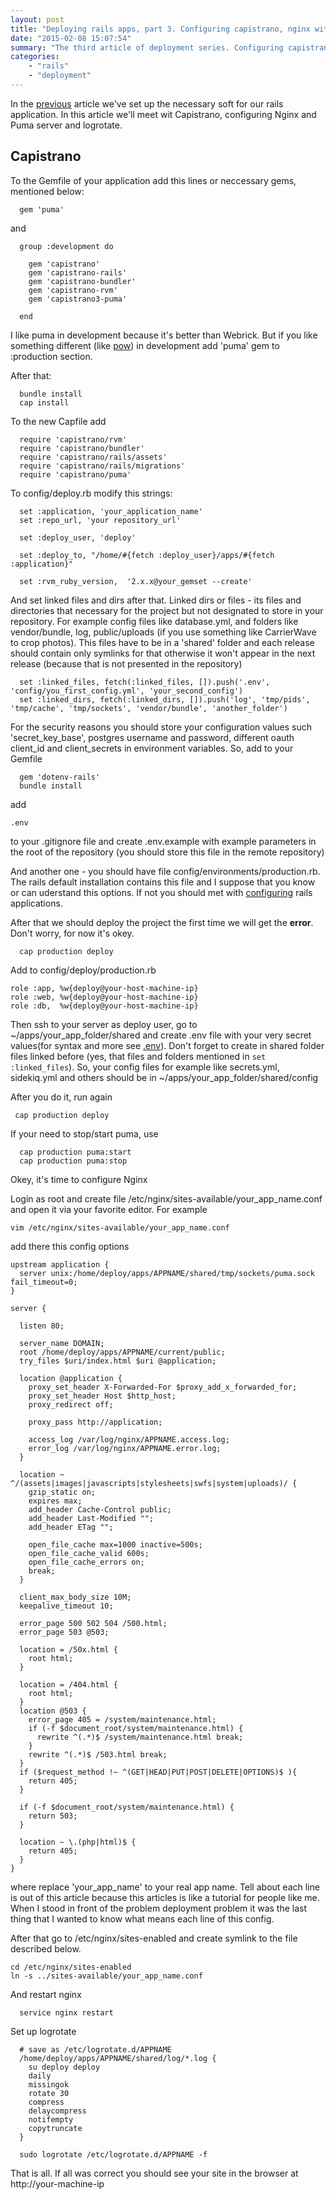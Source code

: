 ```yaml
---
layout: post
title: "Deploying rails apps, part 3. Configuring capistrano, nginx with puma"
date: "2015-02-08 15:07:54"
summary: "The third article of deployment series. Configuring capistrano, nginx  with puma"
categories:
    - "rails"
    - "deployment"
---
```


In the [previous](http://bigk.me/posts/deploying-rails-apps-part-2-setting-up-software/) article we've set up the necessary soft for our rails application. In this article we'll meet wit Capistrano, configuring Nginx and Puma server and logrotate.

## Capistrano

To the Gemfile of your application add this lines or neccessary gems, mentioned below:

```
  gem 'puma'
```
and

```
  group :development do

    gem 'capistrano'
    gem 'capistrano-rails'
    gem 'capistrano-bundler'
    gem 'capistrano-rvm'
    gem 'capistrano3-puma'

  end
```


I like puma in development because it's better than Webrick. But if you like something different (like [pow](http://pow.cx/)) in development add 'puma' gem to :production section.

After that:

```
  bundle install
  cap install
```

To the new Capfile add

```
  require 'capistrano/rvm'
  require 'capistrano/bundler'
  require 'capistrano/rails/assets'
  require 'capistrano/rails/migrations'
  require 'capistrano/puma'
```

To config/deploy.rb modify this strings:

```
  set :application, 'your_application_name'
  set :repo_url, 'your repository_url'

  set :deploy_user, 'deploy'

  set :deploy_to, "/home/#{fetch :deploy_user}/apps/#{fetch :application}"

  set :rvm_ruby_version,  '2.x.x@your_gemset --create'
```

And set linked files and dirs after that. Linked dirs or files - its files and directories that necessary for the project but not  designated to store in your repository. For example config files like database.yml, and folders like vendor/bundle, log, public/uploads (if you use something like CarrierWave to crop photos). This files have to be in a 'shared' folder and each release should contain only symlinks for that otherwise it won't appear in the next release (because that is not presented in the repository)

```
  set :linked_files, fetch(:linked_files, []).push('.env', 'config/you_first_config.yml', 'your_second_config')
  set :linked_dirs, fetch(:linked_dirs, []).push('log', 'tmp/pids', 'tmp/cache', 'tmp/sockets', 'vendor/bundle', 'another_folder')
```

For the security reasons you should store your configuration values such 'secret_key_base', postgres username and password, different oauth client_id and client_secrets in environment variables. So, add to your Gemfile

```
  gem 'dotenv-rails'
  bundle install
```

add
```
.env
```

to your .gitignore file and create .env.example with example parameters in the root of the repository (you should store this file in the remote repository)

And another one - you should have file config/environments/production.rb. The rails default installation contains this file and I suppose that you know or can uderstand this options. If not you should met with [configuring](http://guides.rubyonrails.org/configuring.html) rails applications.

After that we should deploy the project the first time we will get the **error**. Don't worry, for now it's okey.


```
  cap production deploy
```
Add to config/deploy/production.rb

```
role :app, %w{deploy@your-host-machine-ip}
role :web, %w{deploy@your-host-machine-ip}
role :db,  %w{deploy@your-host-machine-ip}
```

Then ssh to your server as deploy user, go to ~/apps/your_app_folder/shared and create .env file with your very secret values(for syntax and more see [.env](https://github.com/bkeepers/dotenv)).
Don't forget to create in shared folder files linked before (yes, that files and folders mentioned in ```set :linked_files```). So, your config files for example like secrets.yml, sidekiq.yml and others should be in ~/apps/your_app_folder/shared/config


After you do it, run again

```
 cap production deploy
```

If your need to stop/start puma, use

```
  cap production puma:start
  cap production puma:stop
```

Okey, it's time to configure Nginx


Login as root and create file /etc/nginx/sites-available/your_app_name.conf and open it via your favorite editor. For example

```
vim /etc/nginx/sites-available/your_app_name.conf
```

add there this config options

```
upstream application {
  server unix:/home/deploy/apps/APPNAME/shared/tmp/sockets/puma.sock fail_timeout=0;
}

server {

  listen 80;

  server_name DOMAIN;
  root /home/deploy/apps/APPNAME/current/public;
  try_files $uri/index.html $uri @application;

  location @application {
    proxy_set_header X-Forwarded-For $proxy_add_x_forwarded_for;
    proxy_set_header Host $http_host;
    proxy_redirect off;

    proxy_pass http://application;

    access_log /var/log/nginx/APPNAME.access.log;
    error_log /var/log/nginx/APPNAME.error.log;
  }

  location ~ ^/(assets|images|javascripts|stylesheets|swfs|system|uploads)/ {
    gzip_static on;
    expires max;
    add_header Cache-Control public;
    add_header Last-Modified "";
    add_header ETag "";

    open_file_cache max=1000 inactive=500s;
    open_file_cache_valid 600s;
    open_file_cache_errors on;
    break;
  }

  client_max_body_size 10M;
  keepalive_timeout 10;

  error_page 500 502 504 /500.html;
  error_page 503 @503;

  location = /50x.html {
    root html;
  }

  location = /404.html {
    root html;
  }
  location @503 {
    error_page 405 = /system/maintenance.html;
    if (-f $document_root/system/maintenance.html) {
      rewrite ^(.*)$ /system/maintenance.html break;
    }
    rewrite ^(.*)$ /503.html break;
  }
  if ($request_method !~ ^(GET|HEAD|PUT|POST|DELETE|OPTIONS)$ ){
    return 405;
  }

  if (-f $document_root/system/maintenance.html) {
    return 503;
  }

  location ~ \.(php|html)$ {
    return 405;
  }
}
```

where replace 'your_app_name' to your real app name. Tell about each line is out of this article because this articles is like a tutorial for people like me. When I stood in front of the problem deployment problem it was the last thing that I wanted to know what means each line of this config.

After that go to /etc/nginx/sites-enabled and create symlink to the file described below.

```
cd /etc/nginx/sites-enabled
ln -s ../sites-available/your_app_name.conf
```
And restart nginx

```
  service nginx restart
```

Set up logrotate

```
  # save as /etc/logrotate.d/APPNAME
  /home/deploy/apps/APPNAME/shared/log/*.log {
    su deploy deploy
    daily
    missingok
    rotate 30
    compress
    delaycompress
    notifempty
    copytruncate
  }

  sudo logrotate /etc/logrotate.d/APPNAME -f
```

That is all. If all was correct you should see your site in the browser at http://your-machine-ip


